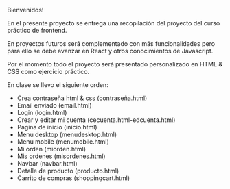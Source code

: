 Bienvenidos!

En el presente proyecto se entrega una recopilación del proyecto del curso práctico de frontend. 

En proyectos futuros será complementado con más funcionalidades pero para ello se debe avanzar en React y otros conocimientos de Javascript.

Por el momento todo el proyecto será presentado personalizado en HTML & CSS como ejercicio práctico.

En clase se llevo el siguiente orden:

- Crea contraseña html & css (contraseña.html)
- Email enviado (email.html)
- Login (login.html)
- Crear y editar mi cuenta (cecuenta.html-edcuenta.html)
- Pagina de inicio (inicio.html)
- Menu desktop (menudesktop.html)
- Menu mobile (menumobile.html)
- Mi orden (miorden.html)
- Mis ordenes (misordenes.html)
- Navbar (navbar.html)
- Detalle de producto (producto.html)
- Carrito de compras (shoppingcart.html)